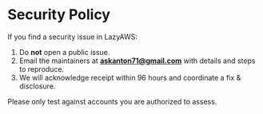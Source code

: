 # Security Policy

If you find a security issue in LazyAWS:
1. Do **not** open a public issue.
2. Email the maintainers at **askanton71@gmail.com** with details and steps to reproduce.
3. We will acknowledge receipt within 96 hours and coordinate a fix & disclosure.

Please only test against accounts you are authorized to assess.
